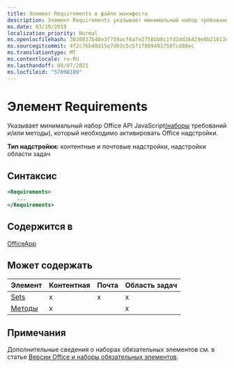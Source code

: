 ```yaml
---
title: Элемент Requirements в файле манифеста
description: Элемент Requirements указывает минимальный набор требований и методы, необходимые Office надстройки для активации.
ms.date: 03/19/2019
localization_priority: Normal
ms.openlocfilehash: 3020037b48e3f759acf6a7e2758bb8c1fd2dd36429e0b21613e22fca33cacc1a
ms.sourcegitcommit: 4f2c76b48d15e7d03c5c5f1f809493758fcd88ec
ms.translationtype: MT
ms.contentlocale: ru-RU
ms.lasthandoff: 08/07/2021
ms.locfileid: "57098109"
---
```

# <a name="requirements-element"></a>Элемент Requirements

Указывает минимальный набор Office API JavaScript[(наборы](../../develop/office-versions-and-requirement-sets.md#specify-office-applications-and-requirement-sets) требований и/или методы), который необходимо активировать Office надстройки.

**Тип надстройки:** контентные и почтовые надстройки, надстройки области задач

## <a name="syntax"></a>Синтаксис

```XML
<Requirements>
   ...
</Requirements>
```

## <a name="contained-in"></a>Содержится в

[OfficeApp](officeapp.md)

## <a name="can-contain"></a>Может содержать

|Элемент|Контентная|Почта|Область задач|
|:-----|:-----|:-----|:-----|
|[Sets](sets.md)|x|x|x|
|[Методы](methods.md)|x||x|

## <a name="remarks"></a>Примечания

Дополнительные сведения о наборах обязательных элементов см. в статье [Версии Office и наборы обязательных элементов](../../develop/office-versions-and-requirement-sets.md).
